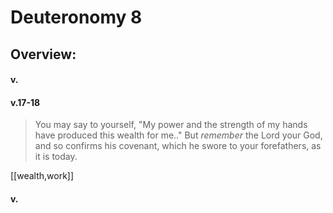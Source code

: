 # Deuteronomy 8

## Overview:



#### v.
>

#### v.17-18
> You may say to yourself, "My power and the strength of my hands have produced this wealth for me.." But *remember* the Lord your God, and so confirms his covenant, which he swore to your forefathers, as it is today.

[[wealth,work]]

#### v.
>

